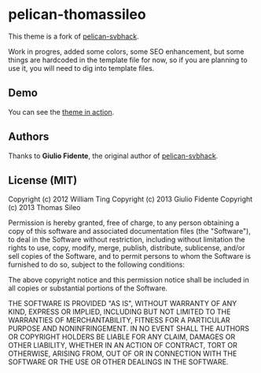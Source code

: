# pelican-thomassileo

This theme is a fork of [pelican-svbhack](https://github.com/giulivo/pelican-svbhack).

Work in progres, added some colors, some SEO enhancement, but some things are hardcoded in the template file for now, so if you are planning to use it, you will need to dig into template files.

## Demo

You can see the [theme in action](http://thomassileo.com/).

## Authors

Thanks to **Giulio Fidente**, the original author of [pelican-svbhack](https://github.com/giulivo/pelican-svbhack).

## License (MIT)

Copyright (c) 2012 William Ting
Copyright (c) 2013 Giulio Fidente
Copyright (c) 2013 Thomas Sileo

Permission is hereby granted, free of charge, to any person obtaining a copy of this software and associated documentation files (the "Software"), to deal in the Software without restriction, including without limitation the rights to use, copy, modify, merge, publish, distribute, sublicense, and/or sell copies of the Software, and to permit persons to whom the Software is furnished to do so, subject to the following conditions:

The above copyright notice and this permission notice shall be included in all copies or substantial portions of the Software.

THE SOFTWARE IS PROVIDED "AS IS", WITHOUT WARRANTY OF ANY KIND, EXPRESS OR IMPLIED, INCLUDING BUT NOT LIMITED TO THE WARRANTIES OF MERCHANTABILITY, FITNESS FOR A PARTICULAR PURPOSE AND NONINFRINGEMENT. IN NO EVENT SHALL THE AUTHORS OR COPYRIGHT HOLDERS BE LIABLE FOR ANY CLAIM, DAMAGES OR OTHER LIABILITY, WHETHER IN AN ACTION OF CONTRACT, TORT OR OTHERWISE, ARISING FROM, OUT OF OR IN CONNECTION WITH THE SOFTWARE OR THE USE OR OTHER DEALINGS IN THE SOFTWARE.
